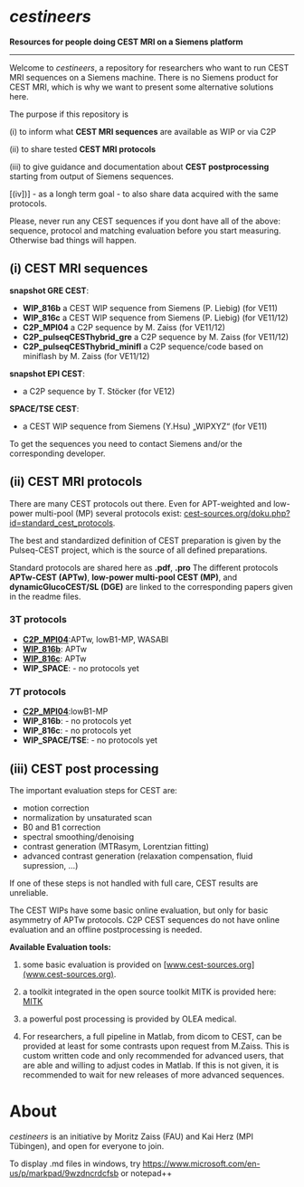# *cestineers*
**Resources for people doing CEST MRI on a Siemens platform**
* * *
Welcome to *cestineers*, a repository for researchers who want to run CEST MRI sequences on a Siemens machine. There is no Siemens product for CEST MRI, which is why we want to present some alternative solutions here.

The purpose if this repository is

(i) to inform what **CEST MRI sequences** are available as WIP or via C2P

(ii) to share tested **CEST MRI protocols**

(iii) to give guidance and documentation about **CEST postprocessing** starting from output of Siemens sequences.

[(iv])] - as a longh term goal - to also share data acquired with the same protocols.

Please, never run any CEST sequences if you dont have all of the above: sequence, protocol and matching evaluation before you start measuring. Otherwise bad things will happen.

## (i) CEST MRI sequences ##

**snapshot GRE CEST**:
 - **WIP_816b** a CEST WIP sequence from Siemens (P. Liebig) (for VE11)
 - **WIP_816c** a CEST WIP sequence from Siemens (P. Liebig) (for VE11/12)
 - **C2P_MPI04** a C2P sequence by M. Zaiss (for VE11/12)
 - **C2P_pulseqCESThybrid_gre** a C2P sequence by M. Zaiss (for VE11/12)
 - **C2P_pulseqCESThybrid_minifl** a C2P sequence/code based on miniflash by M. Zaiss (for VE11/12)

**snapshot EPI CEST**:
 - a C2P sequence by T. Stöcker (for VE12)

**SPACE/TSE CEST**:
 - a CEST WIP sequence from Siemens (Y.Hsu) „WIPXYZ“ (for VE11)

To get the sequences you need to contact Siemens and/or the corresponding developer.
   
## (ii) CEST MRI protocols ##
There are many CEST protocols out there. Even for APT-weighted and low-power multi-pool (MP) several protocols exist: [cest-sources.org/doku.php?id=standard_cest_protocols](http://cest-sources.org/doku.php?id=standard_cest_protocols). 

The best and standardized definition of CEST preparation is given by the Pulseq-CEST project, which is the source of all defined preparations.

Standard protocols are shared here as **.pdf**, **.pro** 
The different protocols **APTw-CEST (APTw)**, **low-power multi-pool CEST (MP)**, and **dynamicGlucoCEST/SL (DGE)** are linked to the corresponding papers given in the readme files.

### 3T protocols ###
 - **[C2P_MPI04](prot/3T/snapshot_GRE/)**:APTw, lowB1-MP, WASABI
 - **[WIP_816b](prot/3T/snapshot_GRE/)**: APTw
 - **[WIP_816c](prot/3T/snapshot_GRE/)**: APTw
 - **WIP_SPACE**: - no protocols yet

### 7T protocols ###
 - **[C2P_MPI04](/prot/7T/snapshot_GRE/)**:lowB1-MP
 - **WIP_816b**: - no protocols yet
 - **WIP_816c**: - no protocols yet
 - **WIP_SPACE/TSE**: - no protocols yet

## (iii) CEST post processing ##
The important evaluation steps for CEST are:
 - motion correction
 - normalization by unsaturated scan
 - B0 and B1 correction
 - spectral smoothing/denoising
 - contrast generation (MTRasym, Lorentzian fitting)
 - advanced contrast generation (relaxation compensation, fluid supression, ...)
 
 If one of these steps is not handled with full care, CEST results are unreliable.

The CEST WIPs have some basic online evaluation, but only for  basic asymmetry of APTw protocols.
C2P CEST sequences do not have online evaluation and an offline postprocessing is needed.

**Available Evaluation tools:**

 1. some basic evaluation is provided on [www.cest-sources.org](www.cest-sources.org).
 
 2. a toolkit integrated in the open source toolkit MITK is provided here: [MITK](MITK)
 
 4. a powerful post processing is provided by OLEA medical.
 
 5. For researchers, a full pipeline in Matlab, from dicom to CEST, can be provided at least for some contrasts upon request from M.Zaiss.
 This is custom written code and only recommended for advanced users, that are able and willing to adjust codes in Matlab.
 If this is not given, it is recommended to wait for new releases of more advanced sequences.
 
 
   
# About
*cestineers* is an initiative by Moritz Zaiss (FAU) and Kai Herz (MPI Tübingen), and open for everyone to join. 

 To display .md files in windows, try https://www.microsoft.com/en-us/p/markpad/9wzdncrdcfsb or notepad++
 
 
